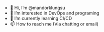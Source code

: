 - 👋 Hi, I’m @mandorklungsu
- 👀 I’m interested in DevOps and programing
- 🌱 I’m currently learning CI/CD
- 📫 How to reach me (Via chatting or email)

<!---
mandorklungsu/mandorklungsu is a ✨ special ✨ repository because its `README.md` (this file) appears on your GitHub profile.
You can click the Preview link to take a look at your changes.
--->
